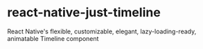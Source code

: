 # react-native-just-timeline
React Native's flexible, customizable, elegant, lazy-loading-ready, animatable Timeline component
